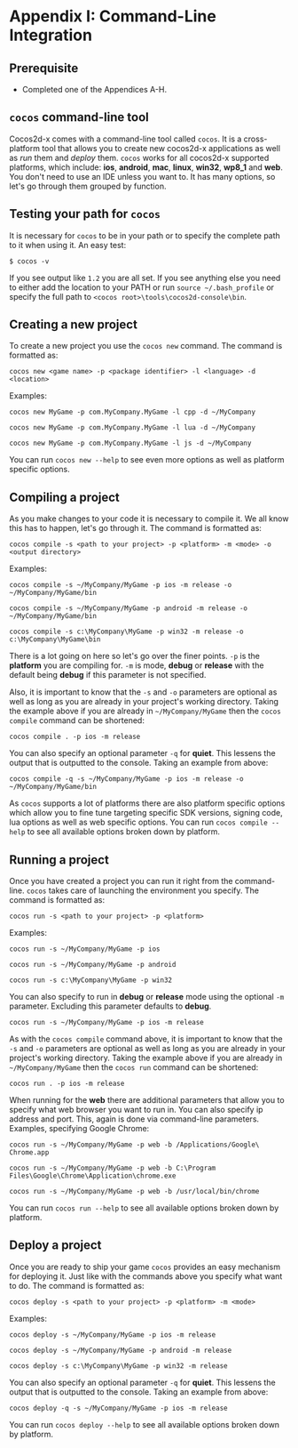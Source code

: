 # Appendix I: Command-Line Integration

## Prerequisite
* Completed one of the Appendices A-H.

## `cocos` command-line tool
Cocos2d-x comes with a command-line tool called `cocos`. It is a cross-platform
tool that allows you to create new cocos2d-x applications as well as _run_ them
and _deploy_ them. `cocos` works for all cocos2d-x supported platforms, which
include: __ios__, __android__, __mac__, __linux__, __win32__, __wp8_1__ and
__web__. You don't need to use an IDE unless you want to. It has many options,
so let's go through them grouped by function.

## Testing your path for `cocos`
It is necessary for `cocos` to be in your path or to specify the complete path
to it when using it. An easy test:
```
$ cocos -v
```

If you see output like `1.2` you are all set. If you see anything else you need
to either add the location to your PATH or run `source ~/.bash_profile` or specify
the full path to `<cocos root>\tools\cocos2d-console\bin`.

## Creating a new project
To create a new project you use the `cocos new` command. The command is formatted as:
```
cocos new <game name> -p <package identifier> -l <language> -d <location>
```

Examples:
```
cocos new MyGame -p com.MyCompany.MyGame -l cpp -d ~/MyCompany

cocos new MyGame -p com.MyCompany.MyGame -l lua -d ~/MyCompany

cocos new MyGame -p com.MyCompany.MyGame -l js -d ~/MyCompany
```

You can run `cocos new --help` to see even more options as well as platform
specific options.

## Compiling a project
As you make changes to your code it is necessary to compile it. We all know this
has to happen, let's go through it. The command is formatted as:
```
cocos compile -s <path to your project> -p <platform> -m <mode> -o <output directory>
```

Examples:
```
cocos compile -s ~/MyCompany/MyGame -p ios -m release -o ~/MyCompany/MyGame/bin

cocos compile -s ~/MyCompany/MyGame -p android -m release -o ~/MyCompany/MyGame/bin

cocos compile -s c:\MyCompany\MyGame -p win32 -m release -o c:\MyCompany\MyGame\bin
```

There is a lot going on here so let's go over the finer points. `-p` is the __platform__
you are compiling for. `-m` is mode, __debug__ or __release__ with the default
being __debug__ if this parameter is not specified.

Also, it is important to know that the `-s` and `-o` parameters are optional as
well as long as you are already in your project's working directory. Taking the
example above if you are already in `~/MyCompany/MyGame` then the `cocos compile`
command can be shortened:
```
cocos compile . -p ios -m release
```

You can also specify an optional parameter `-q` for __quiet__. This lessens the
output that is outputted to the console. Taking an example from above:
```
cocos compile -q -s ~/MyCompany/MyGame -p ios -m release -o ~/MyCompany/MyGame/bin
```

As `cocos` supports a lot of platforms there are also platform specific options
which allow you to fine tune targeting specific SDK versions, signing code, lua
options as well as web specific options. You can run `cocos compile --help` to see
all available options broken down by platform.

## Running a project
Once you have created a project you can run it right from the command-line. `cocos`
takes care of launching the environment you specify. The command is formatted as:
```
cocos run -s <path to your project> -p <platform>
```

Examples:
```
cocos run -s ~/MyCompany/MyGame -p ios

cocos run -s ~/MyCompany/MyGame -p android

cocos run -s c:\MyCompany\MyGame -p win32
```

You can also specify to run in __debug__ or __release__ mode using the optional
`-m` parameter. Excluding this parameter defaults to __debug__.
```
cocos run -s ~/MyCompany/MyGame -p ios -m release
```

As with the `cocos compile` command above, it is important to know that the `-s`
and `-o` parameters are optional as well as long as you are already in your
project's working directory. Taking the example above if you are already in
`~/MyCompany/MyGame` then the `cocos run`
command can be shortened:
```
cocos run . -p ios -m release
```

When running for the __web__ there are additional parameters that allow you to
specify what web browser you want to run in. You can also specify ip address and
port. This, again is done via command-line parameters. Examples, specifying
Google Chrome:
```
cocos run -s ~/MyCompany/MyGame -p web -b /Applications/Google\ Chrome.app

cocos run -s ~/MyCompany/MyGame -p web -b C:\Program Files\Google\Chrome\Application\chrome.exe

cocos run -s ~/MyCompany/MyGame -p web -b /usr/local/bin/chrome
```
You can run `cocos run --help` to see all available options broken down by platform.

## Deploy a project
Once you are ready to ship your game `cocos` provides an easy mechanism for
deploying it. Just like with the commands above you specify what want to do. The
command is formatted as:
```
cocos deploy -s <path to your project> -p <platform> -m <mode>
```

Examples:
```
cocos deploy -s ~/MyCompany/MyGame -p ios -m release

cocos deploy -s ~/MyCompany/MyGame -p android -m release

cocos deploy -s c:\MyCompany\MyGame -p win32 -m release
```

You can also specify an optional parameter `-q` for __quiet__. This lessens the
output that is outputted to the console. Taking an example from above:
```
cocos deploy -q -s ~/MyCompany/MyGame -p ios -m release
```

You can run `cocos deploy --help` to see all available options broken down by platform.
